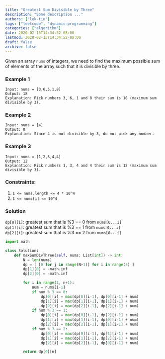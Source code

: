 ```yaml
---
title: "Greatest Sum Divisible by Three"
description: "Some description ..."
authors: ["lek-tin"]
tags: ["leetcode", "dynamic-programming"]
categories: ["algorithm"]
date: 2020-02-15T14:34:52-08:00
lastmod: 2020-02-15T14:34:52-08:00
draft: false
archive: false
---
```

Given an array `nums` of integers, we need to find the maximum possible sum of elements of the array such that it is divisible by three.

### Example 1
```
Input: nums = [3,6,5,1,8]
Output: 18
Explanation: Pick numbers 3, 6, 1 and 8 their sum is 18 (maximum sum divisible by 3).
```

### Example 2
```
Input: nums = [4]
Output: 0
Explanation: Since 4 is not divisible by 3, do not pick any number.
```

### Example 3
```
Input: nums = [1,2,3,4,4]
Output: 12
Explanation: Pick numbers 1, 3, 4 and 4 their sum is 12 (maximum sum divisible by 3).
```

### Constraints:
1. `1 <= nums.length <= 4 * 10^4`
2. `1 <= nums[i] <= 10^4`

### Solution

`dp[0][i]`: greatest sum that is %3 == 0 from `nums[0...i]`  
`dp[1][i]`: greatest sum that is %3 == 1 from `nums[0...i]`  
`dp[2][i]`: greatest sum that is %3 == 2 from `nums[0...i]`  
```python
import math

class Solution:
    def maxSumDivThree(self, nums: List[int]) -> int:
        N = len(nums)
        dp = [ [0 for j in range(N+1)] for i in range(3) ]
        dp[1][0] = -math.inf
        dp[2][0] = -math.inf

        for i in range(1, n+1):
            num = nums[i-1]
            if num % 3 == 0:
                dp[0][i] = max(dp[0][i-1], dp[0][i-1] + num)
                dp[1][i] = max(dp[1][i-1], dp[1][i-1] + num)
                dp[2][i] = max(dp[2][i-1], dp[2][i-1] + num)
            if num % 3 == 1:
                dp[0][i] = max(dp[0][i-1], dp[2][i-1] + num)
                dp[1][i] = max(dp[1][i-1], dp[0][i-1] + num)
                dp[2][i] = max(dp[2][i-1], dp[1][i-1] + num)
            if num % 3 == 2:
                dp[0][i] = max(dp[0][i-1], dp[1][i-1] + num)
                dp[1][i] = max(dp[1][i-1], dp[2][i-1] + num)
                dp[2][i] = max(dp[2][i-1], dp[0][i-1] + num)

        return dp[0][n]
```